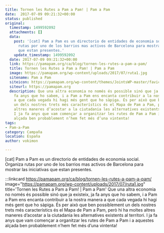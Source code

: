 ```yaml
---
title: Tornen les Rutes a Pam a Pam! | Pam a Pam
date:  2017-07-09 09:21:32+00:00
status: published
original:
  timestamp: 1499592092
  attachments: []
  data:
    post: '[cat] Pam a Pam es un directorio de entidades de economia social. Organiza
      rutas por uno de los barrios mas activos de Barcelona para mostrar las iniciativas
      que estan presentes.'
    update_timestamp: 1499592092
  date: 2017-07-09 09:21:32+00:00
  link: https://pamapam.org/ca/blog/tornen-les-rutes-a-pam-a-pam/
  title: Tornen les Rutes a Pam a Pam! | Pam a Pam
  image: https://pamapam.org/wp-content/uploads/2017/07/ruta1.jpg
  sitename: Pam a Pam
  siteicon: https://pamapam.org/wp-content/themes/JointsWP-master/favicon.ico
  siteurl: https://pamapam.org
  description: Que una altra economia no només és possible sinó que ja existeix, ja
    fa anys que ho sabem, i a Pam a Pam ens encanta contribuir a la nostra manera
    a que cada vegada hi hagi més gent que ho sàpiga. És per això que ben possiblement
    un dels nostres trets més característics és el Mapa de Pam a Pam, però hi ha moltes
    altres maneres d’acostar a la ciutadania les alternatives existents al territori.
    I ja fa anys que vam començar a organitzar les rutes de Pam a Pam i a aquestes
    alçada ben probablement n’hem fet més d’una vintenta!
tags:
- Pam-a-Pam
category: Campaña
location: España
author: vokimon

---
```

[cat] Pam a Pam es un directorio de entidades de economia social. Organiza rutas por uno de los barrios mas activos de Barcelona para mostrar las iniciativas que estan presentes.

:::linkcard https://pamapam.org/ca/blog/tornen-les-rutes-a-pam-a-pam/ image="https://pamapam.org/wp-content/uploads/2017/07/ruta1.jpg" title='Tornen les Rutes a Pam a Pam! | Pam a Pam'
    Que una altra economia no només és possible sinó que ja existeix, ja fa anys que ho sabem, i a Pam a Pam ens encanta contribuir a la nostra manera a que cada vegada hi hagi més gent que ho sàpiga. És per això que ben possiblement un dels nostres trets més característics és el Mapa de Pam a Pam, però hi ha moltes altres maneres d’acostar a la ciutadania les alternatives existents al territori. I ja fa anys que vam començar a organitzar les rutes de Pam a Pam i a aquestes alçada ben probablement n’hem fet més d’una vintenta!

